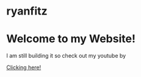 # ryanfitz
 <!DOCTYPE html>
<html>
<head>
<title>Ryan Fitzgerald</title>
</head>
<body>

<h1>Welcome to my Website!</h1>
<p>I am still building it so check out my youtube by</p>
 <a href="http://www.youtube.com/ryfofficia">Clicking here!</a> 

